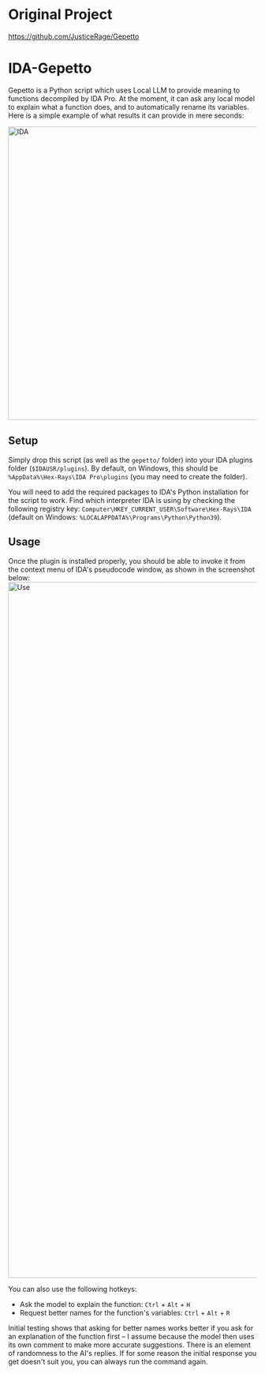 # Original Project
https://github.com/JusticeRage/Gepetto
# IDA-Gepetto
Gepetto is a Python script which uses Local LLM to provide meaning to functions decompiled by IDA Pro. At the moment, it can ask any local model to explain what a function does, and to automatically rename its variables. Here is a simple example of what results it can provide in mere seconds:

<img width="595" alt="IDA" src="https://github.com/apkunpacker/IDA-Gepetto/assets/27184655/565daaaf-7c39-401d-b411-17b2dd90aad3">

## Setup

Simply drop this script (as well as the `gepetto/` folder) into your IDA plugins folder (`$IDAUSR/plugins`). 
By default, on Windows, this should be `%AppData%\Hex-Rays\IDA Pro\plugins` (you may need to create the folder).

You will need to add the required packages to IDA's Python installation for the script to work.
Find which interpreter IDA is using by checking the following registry key: 
`Computer\HKEY_CURRENT_USER\Software\Hex-Rays\IDA` (default on Windows: `%LOCALAPPDATA%\Programs\Python\Python39`).

## Usage

Once the plugin is installed properly, you should be able to invoke it from the context menu of IDA's pseudocode window,
as shown in the screenshot below:
<img width="1410" alt="Use" src="https://github.com/apkunpacker/IDA-Gepetto/assets/27184655/f9d5d787-2ce7-4800-93e7-63ba7686a114">

You can also use the following hotkeys:

- Ask the model to explain the function: `Ctrl` + `Alt` + `H`
- Request better names for the function's variables: `Ctrl` + `Alt` + `R`

Initial testing shows that asking for better names works better if you ask for an explanation of the function first – I
assume because the model then uses its own comment to make more accurate suggestions.
There is an element of randomness to the AI's replies. If for some reason the initial response you get doesn't suit you,
you can always run the command again.

